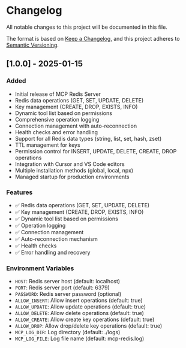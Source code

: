 # Changelog

All notable changes to this project will be documented in this file.

The format is based on [Keep a Changelog](https://keepachangelog.com/en/1.0.0/),
and this project adheres to [Semantic Versioning](https://semver.org/spec/v2.0.0.html).

## [1.0.0] - 2025-01-15

### Added
- Initial release of MCP Redis Server
- Redis data operations (GET, SET, UPDATE, DELETE)
- Key management (CREATE, DROP, EXISTS, INFO)
- Dynamic tool list based on permissions
- Comprehensive operation logging
- Connection management with auto-reconnection
- Health checks and error handling
- Support for all Redis data types (string, list, set, hash, zset)
- TTL management for keys
- Permission control for INSERT, UPDATE, DELETE, CREATE, DROP operations
- Integration with Cursor and VS Code editors
- Multiple installation methods (global, local, npx)
- Managed startup for production environments

### Features
- ✅ Redis data operations (GET, SET, UPDATE, DELETE)
- ✅ Key management (CREATE, DROP, EXISTS, INFO)
- ✅ Dynamic tool list based on permissions
- ✅ Operation logging
- ✅ Connection management
- ✅ Auto-reconnection mechanism
- ✅ Health checks
- ✅ Error handling and recovery

### Environment Variables
- `HOST`: Redis server host (default: localhost)
- `PORT`: Redis server port (default: 6379)
- `PASSWORD`: Redis server password (optional)
- `ALLOW_INSERT`: Allow insert operations (default: true)
- `ALLOW_UPDATE`: Allow update operations (default: true)
- `ALLOW_DELETE`: Allow delete operations (default: true)
- `ALLOW_CREATE`: Allow create key operations (default: true)
- `ALLOW_DROP`: Allow drop/delete key operations (default: true)
- `MCP_LOG_DIR`: Log directory (default: ./logs)
- `MCP_LOG_FILE`: Log file name (default: mcp-redis.log)
